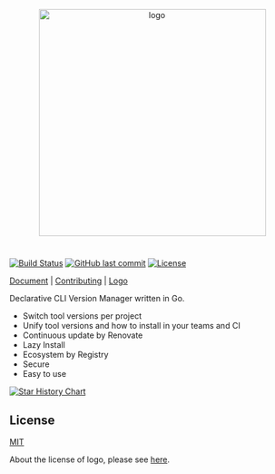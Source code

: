 <p align="center" width="100%">
  <picture>
    <source media="(prefers-color-scheme: dark)" srcset="./logo/aqua_horizontal_white.svg">
    <img src="./logo/aqua_horizontal.svg" alt="logo" width="400">
  </picture>
</p>

#

[![Build Status](https://github.com/aquaproj/aqua/workflows/test/badge.svg)](https://github.com/aquaproj/aqua/actions)
[![GitHub last commit](https://img.shields.io/github/last-commit/aquaproj/aqua.svg)](https://github.com/aquaproj/aqua)
[![License](http://img.shields.io/badge/license-mit-blue.svg?style=flat-square)](https://raw.githubusercontent.com/aquaproj/aqua/main/LICENSE)

[Document](https://aquaproj.github.io/) | [Contributing](CONTRIBUTING.md) | [Logo](logo)

Declarative CLI Version Manager written in Go.

- Switch tool versions per project
- Unify tool versions and how to install in your teams and CI
- Continuous update by Renovate
- Lazy Install
- Ecosystem by Registry
- Secure
- Easy to use

[![Star History Chart](https://api.star-history.com/svg?repos=aquaproj/aqua&type=Date)](https://star-history.com/#aquaproj/aqua&Date)

## License

[MIT](LICENSE)

About the license of logo, please see [here](logo/README.md#license).
